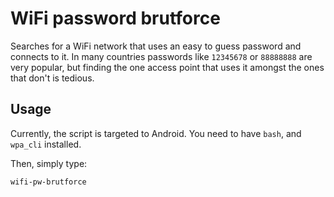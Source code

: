 # WiFi password brutforce
Searches for a WiFi network that uses an easy to guess password and connects to
it. In many countries passwords like ```12345678``` or ```88888888``` are very
popular, but finding the one access point that uses it amongst the ones that
don't is tedious.

## Usage
Currently, the script is targeted to Android. You need to have ```bash```, and
```wpa_cli``` installed.


Then, simply type:
```
wifi-pw-brutforce
```
